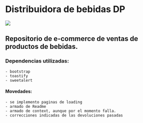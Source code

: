 # Distribuidora de bebidas DP

![](/public/Animation.gif)

## Repositorio de e-commerce de ventas de productos de bebidas.

### Dependencias utilizadas:

    - bootstrap
    - toastify
    - sweetalert


#### Movedades:

    - se implemento paginas de loading
    - armado de Readme
    - armado de context, aunque por el momento falla.
    - correcciones indicadas de las devoluciones pasadas

